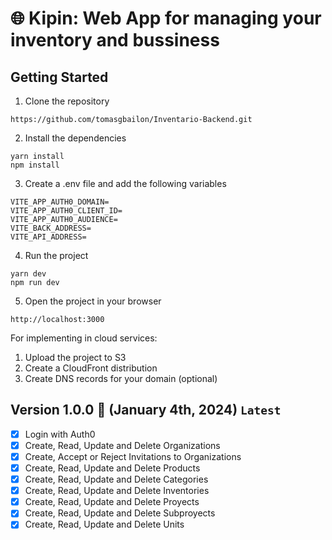 # :globe_with_meridians: Kipin: Web App for managing your inventory and bussiness

## Getting Started
1. Clone the repository
```
https://github.com/tomasgbailon/Inventario-Backend.git
```
2. Install the dependencies
```
yarn install
npm install
```
3. Create a .env file and add the following variables
```
VITE_APP_AUTH0_DOMAIN=
VITE_APP_AUTH0_CLIENT_ID=
VITE_APP_AUTH0_AUDIENCE=
VITE_BACK_ADDRESS=
VITE_API_ADDRESS=
```
4. Run the project
```
yarn dev
npm run dev
```
5. Open the project in your browser
```
http://localhost:3000
```
For implementing in cloud services:
1. Upload the project to S3
2. Create a CloudFront distribution
3. Create DNS records for your domain (optional)

## Version 1.0.0 :robot: (January 4th, 2024) ```Latest```
- [x] Login with Auth0
- [x] Create, Read, Update and Delete Organizations
- [x] Create, Accept or Reject Invitations to Organizations
- [x] Create, Read, Update and Delete Products
- [x] Create, Read, Update and Delete Categories
- [x] Create, Read, Update and Delete Inventories
- [x] Create, Read, Update and Delete Proyects
- [x] Create, Read, Update and Delete Subproyects
- [x] Create, Read, Update and Delete Units